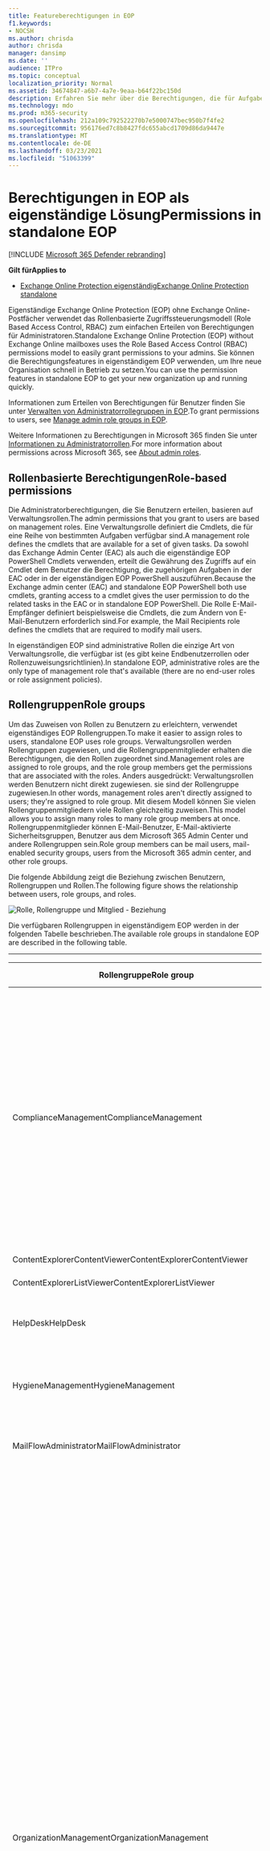 ```yaml
---
title: Featureberechtigungen in EOP
f1.keywords:
- NOCSH
ms.author: chrisda
author: chrisda
manager: dansimp
ms.date: ''
audience: ITPro
ms.topic: conceptual
localization_priority: Normal
ms.assetid: 34674847-a6b7-4a7e-9eaa-b64f22bc150d
description: Erfahren Sie mehr über die Berechtigungen, die für Aufgaben in eigenständigem Exchange Online Protection erforderlich sind
ms.technology: mdo
ms.prod: m365-security
ms.openlocfilehash: 212a109c792522270b7e5000747bec950b7f4fe2
ms.sourcegitcommit: 956176ed7c8b8427fdc655abcd1709d86da9447e
ms.translationtype: MT
ms.contentlocale: de-DE
ms.lasthandoff: 03/23/2021
ms.locfileid: "51063399"
---
```

# <a name="permissions-in-standalone-eop"></a><span data-ttu-id="16c01-103">Berechtigungen in EOP als eigenständige Lösung</span><span class="sxs-lookup"><span data-stu-id="16c01-103">Permissions in standalone EOP</span></span>

[!INCLUDE [Microsoft 365 Defender rebranding](../includes/microsoft-defender-for-office.md)]

<span data-ttu-id="16c01-104">**Gilt für**</span><span class="sxs-lookup"><span data-stu-id="16c01-104">**Applies to**</span></span>
-  [<span data-ttu-id="16c01-105">Exchange Online Protection eigenständig</span><span class="sxs-lookup"><span data-stu-id="16c01-105">Exchange Online Protection standalone</span></span>](exchange-online-protection-overview.md)

<span data-ttu-id="16c01-106">Eigenständige Exchange Online Protection (EOP) ohne Exchange Online-Postfächer verwendet das Rollenbasierte Zugriffssteuerungsmodell (Role Based Access Control, RBAC) zum einfachen Erteilen von Berechtigungen für Administratoren.</span><span class="sxs-lookup"><span data-stu-id="16c01-106">Standalone Exchange Online Protection (EOP) without Exchange Online mailboxes uses the Role Based Access Control (RBAC) permissions model to easily grant permissions to your admins.</span></span> <span data-ttu-id="16c01-107">Sie können die Berechtigungsfeatures in eigenständigem EOP verwenden, um Ihre neue Organisation schnell in Betrieb zu setzen.</span><span class="sxs-lookup"><span data-stu-id="16c01-107">You can use the permission features in standalone EOP to get your new organization up and running quickly.</span></span>

<span data-ttu-id="16c01-108">Informationen zum Erteilen von Berechtigungen für Benutzer finden Sie unter [Verwalten von Administratorrollegruppen in EOP](manage-admin-role-group-permissions-in-eop.md).</span><span class="sxs-lookup"><span data-stu-id="16c01-108">To grant permissions to users, see [Manage admin role groups in EOP](manage-admin-role-group-permissions-in-eop.md).</span></span>

<span data-ttu-id="16c01-109">Weitere Informationen zu Berechtigungen in Microsoft 365 finden Sie unter [Informationen zu Administratorrollen](../../admin/add-users/about-admin-roles.md).</span><span class="sxs-lookup"><span data-stu-id="16c01-109">For more information about permissions across Microsoft 365, see [About admin roles](../../admin/add-users/about-admin-roles.md).</span></span>

## <a name="role-based-permissions"></a><span data-ttu-id="16c01-110">Rollenbasierte Berechtigungen</span><span class="sxs-lookup"><span data-stu-id="16c01-110">Role-based permissions</span></span>

<span data-ttu-id="16c01-111">Die Administratorberechtigungen, die Sie Benutzern erteilen, basieren auf Verwaltungsrollen.</span><span class="sxs-lookup"><span data-stu-id="16c01-111">The admin permissions that you grant to users are based on management roles.</span></span> <span data-ttu-id="16c01-112">Eine Verwaltungsrolle definiert die Cmdlets, die für eine Reihe von bestimmten Aufgaben verfügbar sind.</span><span class="sxs-lookup"><span data-stu-id="16c01-112">A management role defines the cmdlets that are available for a set of given tasks.</span></span> <span data-ttu-id="16c01-113">Da sowohl das Exchange Admin Center (EAC) als auch die eigenständige EOP PowerShell Cmdlets verwenden, erteilt die Gewährung des Zugriffs auf ein Cmdlet dem Benutzer die Berechtigung, die zugehörigen Aufgaben in der EAC oder in der eigenständigen EOP PowerShell auszuführen.</span><span class="sxs-lookup"><span data-stu-id="16c01-113">Because the Exchange admin center (EAC) and standalone EOP PowerShell both use cmdlets, granting access to a cmdlet gives the user permission to do the related tasks in the EAC or in standalone EOP PowerShell.</span></span> <span data-ttu-id="16c01-114">Die Rolle E-Mail-Empfänger definiert beispielsweise die Cmdlets, die zum Ändern von E-Mail-Benutzern erforderlich sind.</span><span class="sxs-lookup"><span data-stu-id="16c01-114">For example, the Mail Recipients role defines the cmdlets that are required to modify mail users.</span></span>

<span data-ttu-id="16c01-115">In eigenständigen EOP sind administrative Rollen die einzige Art von Verwaltungsrolle, die verfügbar ist (es gibt keine Endbenutzerrollen oder Rollenzuweisungsrichtlinien).</span><span class="sxs-lookup"><span data-stu-id="16c01-115">In standalone EOP, administrative roles are the only type of management role that's available (there are no end-user roles or role assignment policies).</span></span>

## <a name="role-groups"></a><span data-ttu-id="16c01-116">Rollengruppen</span><span class="sxs-lookup"><span data-stu-id="16c01-116">Role groups</span></span>

<span data-ttu-id="16c01-117">Um das Zuweisen von Rollen zu Benutzern zu erleichtern, verwendet eigenständiges EOP Rollengruppen.</span><span class="sxs-lookup"><span data-stu-id="16c01-117">To make it easier to assign roles to users, standalone EOP uses role groups.</span></span> <span data-ttu-id="16c01-118">Verwaltungsrollen werden Rollengruppen zugewiesen, und die Rollengruppenmitglieder erhalten die Berechtigungen, die den Rollen zugeordnet sind.</span><span class="sxs-lookup"><span data-stu-id="16c01-118">Management roles are assigned to role groups, and the role group members get the permissions that are associated with the roles.</span></span> <span data-ttu-id="16c01-119">Anders ausgedrückt: Verwaltungsrollen werden Benutzern nicht direkt zugewiesen. sie sind der Rollengruppe zugewiesen.</span><span class="sxs-lookup"><span data-stu-id="16c01-119">In other words, management roles aren't directly assigned to users; they're assigned to role group.</span></span> <span data-ttu-id="16c01-120">Mit diesem Modell können Sie vielen Rollengruppenmitgliedern viele Rollen gleichzeitig zuweisen.</span><span class="sxs-lookup"><span data-stu-id="16c01-120">This model allows you to assign many roles to many role group members at once.</span></span> <span data-ttu-id="16c01-121">Rollengruppenmitglieder können E-Mail-Benutzer, E-Mail-aktivierte Sicherheitsgruppen, Benutzer aus dem Microsoft 365 Admin Center und andere Rollengruppen sein.</span><span class="sxs-lookup"><span data-stu-id="16c01-121">Role group members can be mail users, mail-enabled security groups, users from the Microsoft 365 admin center, and other role groups.</span></span>

<span data-ttu-id="16c01-122">Die folgende Abbildung zeigt die Beziehung zwischen Benutzern, Rollengruppen und Rollen.</span><span class="sxs-lookup"><span data-stu-id="16c01-122">The following figure shows the relationship between users, role groups, and roles.</span></span>

![Rolle, Rollengruppe und Mitglied - Beziehung](../../media/ITPro_Security_RBAC_EXO_SimplifiedRoleGroupRelationship.png)

<span data-ttu-id="16c01-124">Die verfügbaren Rollengruppen in eigenständigem EOP werden in der folgenden Tabelle beschrieben.</span><span class="sxs-lookup"><span data-stu-id="16c01-124">The available role groups in standalone EOP are described in the following table.</span></span>

****

|<span data-ttu-id="16c01-125">Rollengruppe</span><span class="sxs-lookup"><span data-stu-id="16c01-125">Role group</span></span>|<span data-ttu-id="16c01-126">Beschreibung</span><span class="sxs-lookup"><span data-stu-id="16c01-126">Description</span></span>|<span data-ttu-id="16c01-127">Zugewiesene Standardrollen</span><span class="sxs-lookup"><span data-stu-id="16c01-127">Default roles assigned</span></span>|
|---|---|---|
|<span data-ttu-id="16c01-128">ComplianceManagement</span><span class="sxs-lookup"><span data-stu-id="16c01-128">ComplianceManagement</span></span>|<span data-ttu-id="16c01-129">Konfigurieren und Verwalten von Complianceeinstellungen innerhalb der Organisation, einschließlich Verhinderung von Datenverlust (Data Loss Prevention, DLP), wenn Ihr Abonnement über DLP-Funktionen verfügt.</span><span class="sxs-lookup"><span data-stu-id="16c01-129">Configure and manage compliance settings within the organization, including data loss prevention (DLP) if your subscription has DLP capabilities.</span></span> <p> <span data-ttu-id="16c01-130">Mitglieder der [Rolle "Complianceadministrator"](/azure/active-directory/users-groups-roles/directory-assign-admin-roles#compliance-administrator) in Azure AD erhalten automatisch die Berechtigungen dieser Rollengruppe.</span><span class="sxs-lookup"><span data-stu-id="16c01-130">Members of the [Compliance Administrator](/azure/active-directory/users-groups-roles/directory-assign-admin-roles#compliance-administrator) role in Azure AD automatically get the permissions of this role group.</span></span>|<span data-ttu-id="16c01-131">Überwachungsprotokolle</span><span class="sxs-lookup"><span data-stu-id="16c01-131">Audit Logs</span></span> <p> <span data-ttu-id="16c01-132">Complianceverwaltung</span><span class="sxs-lookup"><span data-stu-id="16c01-132">Compliance Administration</span></span> <p> <span data-ttu-id="16c01-133">Verwaltung von Informationsrechten</span><span class="sxs-lookup"><span data-stu-id="16c01-133">Information Rights Management</span></span> <p> <span data-ttu-id="16c01-134">Aufbewahrungsverwaltung</span><span class="sxs-lookup"><span data-stu-id="16c01-134">Retention Management</span></span> <p> <span data-ttu-id="16c01-135">Überwachungsprotokolle nur anzeigen</span><span class="sxs-lookup"><span data-stu-id="16c01-135">View-Only Audit Logs</span></span> <p> <span data-ttu-id="16c01-136">Schreibgeschützte Konfiguration</span><span class="sxs-lookup"><span data-stu-id="16c01-136">View-Only Configuration</span></span> <p> <span data-ttu-id="16c01-137">Schreibgeschützte Empfänger</span><span class="sxs-lookup"><span data-stu-id="16c01-137">View-Only Recipients</span></span>|
|<span data-ttu-id="16c01-138">ContentExplorerContentViewer</span><span class="sxs-lookup"><span data-stu-id="16c01-138">ContentExplorerContentViewer</span></span>|<span data-ttu-id="16c01-139">Nicht verwendet.</span><span class="sxs-lookup"><span data-stu-id="16c01-139">Not used.</span></span>|<span data-ttu-id="16c01-140">Inhaltsanzeige für die Datenklassifizierung</span><span class="sxs-lookup"><span data-stu-id="16c01-140">Data Classification Content Viewer</span></span>|
|<span data-ttu-id="16c01-141">ContentExplorerListViewer</span><span class="sxs-lookup"><span data-stu-id="16c01-141">ContentExplorerListViewer</span></span>|<span data-ttu-id="16c01-142">Nicht verwendet.</span><span class="sxs-lookup"><span data-stu-id="16c01-142">Not used.</span></span>|<span data-ttu-id="16c01-143">Datenklassifizierungslistenanzeige</span><span class="sxs-lookup"><span data-stu-id="16c01-143">Data Classification List Viewer</span></span>|
|<span data-ttu-id="16c01-144">HelpDesk</span><span class="sxs-lookup"><span data-stu-id="16c01-144">HelpDesk</span></span>|<span data-ttu-id="16c01-145">Anzeigen und Verwalten von E-Mail-Benutzern.</span><span class="sxs-lookup"><span data-stu-id="16c01-145">View and manage mail users.</span></span>|<span data-ttu-id="16c01-146">Kennwort zurücksetzen</span><span class="sxs-lookup"><span data-stu-id="16c01-146">Reset Password</span></span> <p> <span data-ttu-id="16c01-147">Benutzeroptionen</span><span class="sxs-lookup"><span data-stu-id="16c01-147">User Options</span></span> <p> <span data-ttu-id="16c01-148">Schreibgeschützte Empfänger</span><span class="sxs-lookup"><span data-stu-id="16c01-148">View-Only Recipients</span></span>|
|<span data-ttu-id="16c01-149">HygieneManagement</span><span class="sxs-lookup"><span data-stu-id="16c01-149">HygieneManagement</span></span>|<span data-ttu-id="16c01-150">Verwalten von Schutzfunktionen (Antispam, Anschmieren von Schadsoftware usw.).</span><span class="sxs-lookup"><span data-stu-id="16c01-150">Manage protection features (anti-spam, anti-malware, etc.).</span></span>|<span data-ttu-id="16c01-151">Transporthygiene</span><span class="sxs-lookup"><span data-stu-id="16c01-151">Transport Hygiene</span></span> <p> <span data-ttu-id="16c01-152">Schreibgeschützte Konfiguration</span><span class="sxs-lookup"><span data-stu-id="16c01-152">View-Only Configuration</span></span> <p> <span data-ttu-id="16c01-153">Schreibgeschützte Empfänger</span><span class="sxs-lookup"><span data-stu-id="16c01-153">View-Only Recipients</span></span>|
|<span data-ttu-id="16c01-154">MailFlowAdministrator</span><span class="sxs-lookup"><span data-stu-id="16c01-154">MailFlowAdministrator</span></span>|<span data-ttu-id="16c01-155">Anzeigen und Verwalten akzeptierter Domänen und Connectors</span><span class="sxs-lookup"><span data-stu-id="16c01-155">View and manage accepted domains and connectors</span></span>|<span data-ttu-id="16c01-156">Remote- und akzeptierte Domänen</span><span class="sxs-lookup"><span data-stu-id="16c01-156">Remote and Accepted Domains</span></span> <p> <span data-ttu-id="16c01-157">Schreibgeschützte Empfänger</span><span class="sxs-lookup"><span data-stu-id="16c01-157">View-Only Recipients</span></span>|
|<span data-ttu-id="16c01-158">OrganizationManagement</span><span class="sxs-lookup"><span data-stu-id="16c01-158">OrganizationManagement</span></span>|<span data-ttu-id="16c01-159">Administratorzugriff auf die gesamte Organisation und die Möglichkeit, nahezu jede Aufgabe auszuführen.</span><span class="sxs-lookup"><span data-stu-id="16c01-159">Admin access to the entire organization and the ability to perform almost any task.</span></span> <p> <span data-ttu-id="16c01-160">Mitglieder der [Rolle "Globaler Administrator"](/azure/active-directory/users-groups-roles/directory-assign-admin-roles#global-administrator--company-administrator) in Azure AD erhalten automatisch die Berechtigungen dieser Rollengruppe.</span><span class="sxs-lookup"><span data-stu-id="16c01-160">Members of the [Global Administrator](/azure/active-directory/users-groups-roles/directory-assign-admin-roles#global-administrator--company-administrator) role in Azure AD automatically get the permissions of this role group.</span></span> <p> <span data-ttu-id="16c01-161">**Wichtig:** Da die Rollengruppe OrganizationManagement eine leistungsstarke Rolle ist, sollten nur Benutzer, die verwaltungstechnische Aufgaben auf Organisationsebene ausführen, Mitglieder dieser Rollengruppe sein.</span><span class="sxs-lookup"><span data-stu-id="16c01-161">**Important**: Because the OrganizationManagement role group is a powerful role, only users that perform organizational-level administrative tasks should be members of this role group.</span></span>|<span data-ttu-id="16c01-162">Antischalware</span><span class="sxs-lookup"><span data-stu-id="16c01-162">AntiMalware</span></span> <p> <span data-ttu-id="16c01-163">AntiSpam</span><span class="sxs-lookup"><span data-stu-id="16c01-163">AntiSpam</span></span> <p> <span data-ttu-id="16c01-164">Überwachungsprotokolle</span><span class="sxs-lookup"><span data-stu-id="16c01-164">Audit Logs</span></span> <p> <span data-ttu-id="16c01-165">Complianceadministrator</span><span class="sxs-lookup"><span data-stu-id="16c01-165">Compliance Administrator</span></span> <p> <span data-ttu-id="16c01-166">Dynamische Verteilergruppen</span><span class="sxs-lookup"><span data-stu-id="16c01-166">Distribution Groups</span></span> <p> <span data-ttu-id="16c01-167">Verwaltung von Informationsrechten</span><span class="sxs-lookup"><span data-stu-id="16c01-167">Information Rights Management</span></span> <p> <span data-ttu-id="16c01-168">Erstellen von E-Mail-Empfängern</span><span class="sxs-lookup"><span data-stu-id="16c01-168">Mail Recipient Creation</span></span> <p> <span data-ttu-id="16c01-169">E-Mail-Empfänger</span><span class="sxs-lookup"><span data-stu-id="16c01-169">Mail Recipients</span></span> <p> <span data-ttu-id="16c01-170">Nachrichtenverfolgung</span><span class="sxs-lookup"><span data-stu-id="16c01-170">Message Tracking</span></span> <p> <span data-ttu-id="16c01-171">Migration</span><span class="sxs-lookup"><span data-stu-id="16c01-171">Migration</span></span> <p> <span data-ttu-id="16c01-172">Organisationsclientzugriff</span><span class="sxs-lookup"><span data-stu-id="16c01-172">Organization Client Access</span></span> <p> <span data-ttu-id="16c01-173">Organisationskonfiguration</span><span class="sxs-lookup"><span data-stu-id="16c01-173">Organization Configuration</span></span> <p> <span data-ttu-id="16c01-174">Organisations-Transport-Einstellungen</span><span class="sxs-lookup"><span data-stu-id="16c01-174">Organization Transport Settings</span></span> <p> <span data-ttu-id="16c01-175">Quarantine</span><span class="sxs-lookup"><span data-stu-id="16c01-175">Quarantine</span></span> <p> <span data-ttu-id="16c01-176">Empfängerrichtlinien</span><span class="sxs-lookup"><span data-stu-id="16c01-176">Recipient Policies</span></span> <p> <span data-ttu-id="16c01-177">Remote- und akzeptierte Domänen</span><span class="sxs-lookup"><span data-stu-id="16c01-177">Remote and Accepted Domains</span></span> <p> <span data-ttu-id="16c01-178">Kennwort zurücksetzen</span><span class="sxs-lookup"><span data-stu-id="16c01-178">Reset Password</span></span> <p> <span data-ttu-id="16c01-179">Aufbewahrungsverwaltung</span><span class="sxs-lookup"><span data-stu-id="16c01-179">Retention Management</span></span> <p> <span data-ttu-id="16c01-180">Rollenverwaltung</span><span class="sxs-lookup"><span data-stu-id="16c01-180">Role Management</span></span> <p> <span data-ttu-id="16c01-181">Sicherheitsadministrator</span><span class="sxs-lookup"><span data-stu-id="16c01-181">Security Administrator</span></span> <p> <span data-ttu-id="16c01-182">Erstellung und Mitgliedschaft von Sicherheitsgruppen</span><span class="sxs-lookup"><span data-stu-id="16c01-182">Security Group Creation and Membership</span></span> <p> <span data-ttu-id="16c01-183">Sicherheitsleseberechtigter</span><span class="sxs-lookup"><span data-stu-id="16c01-183">Security Reader</span></span> <p> <span data-ttu-id="16c01-184">Vertraulichkeitsbezeichnungsadministrator</span><span class="sxs-lookup"><span data-stu-id="16c01-184">Sensitivity Label Administrator</span></span> <p> <span data-ttu-id="16c01-185">Aufsicht</span><span class="sxs-lookup"><span data-stu-id="16c01-185">Supervision</span></span> <p> <span data-ttu-id="16c01-186">Transporthygiene</span><span class="sxs-lookup"><span data-stu-id="16c01-186">Transport Hygiene</span></span> <p> <span data-ttu-id="16c01-187">Transportregeln</span><span class="sxs-lookup"><span data-stu-id="16c01-187">Transport Rules</span></span> <p> <span data-ttu-id="16c01-188">Benutzeroptionen</span><span class="sxs-lookup"><span data-stu-id="16c01-188">User Options</span></span> <p> <span data-ttu-id="16c01-189">View-Only Antischalware</span><span class="sxs-lookup"><span data-stu-id="16c01-189">View-Only AntiMalware</span></span> <p> <span data-ttu-id="16c01-190">View-Only AntiSpam</span><span class="sxs-lookup"><span data-stu-id="16c01-190">View-Only AntiSpam</span></span> <p> <span data-ttu-id="16c01-191">Überwachungsprotokolle nur anzeigen</span><span class="sxs-lookup"><span data-stu-id="16c01-191">View-Only Audit Logs</span></span> <p> <span data-ttu-id="16c01-192">Schreibgeschützte Konfiguration</span><span class="sxs-lookup"><span data-stu-id="16c01-192">View-Only Configuration</span></span> <p> <span data-ttu-id="16c01-193">View-Only Quarantäne</span><span class="sxs-lookup"><span data-stu-id="16c01-193">View-Only Quarantine</span></span> <p> <span data-ttu-id="16c01-194">Schreibgeschützte Empfänger</span><span class="sxs-lookup"><span data-stu-id="16c01-194">View-Only Recipients</span></span> <p> <span data-ttu-id="16c01-195">View-Only Threat Intelligence</span><span class="sxs-lookup"><span data-stu-id="16c01-195">View-Only Threat Intelligence</span></span>|
|<span data-ttu-id="16c01-196">QuarantineAdministrator</span><span class="sxs-lookup"><span data-stu-id="16c01-196">QuarantineAdministrator</span></span>|<span data-ttu-id="16c01-197">Verwalten von isolierten Nachrichten für alle Empfänger.</span><span class="sxs-lookup"><span data-stu-id="16c01-197">Manage quarantined messages for all recipients.</span></span>|<span data-ttu-id="16c01-198">Quarantine</span><span class="sxs-lookup"><span data-stu-id="16c01-198">Quarantine</span></span>|
|<span data-ttu-id="16c01-199">RecipientManagement</span><span class="sxs-lookup"><span data-stu-id="16c01-199">RecipientManagement</span></span>|<span data-ttu-id="16c01-200">Erstellen, Verwalten und Entfernen von Empfängerobjekten in der Organisation.</span><span class="sxs-lookup"><span data-stu-id="16c01-200">Create, manage, and remove recipient objects in the organization.</span></span>|<span data-ttu-id="16c01-201">Dynamische Verteilergruppen</span><span class="sxs-lookup"><span data-stu-id="16c01-201">Distribution Groups</span></span> <p> <span data-ttu-id="16c01-202">Erstellen von E-Mail-Empfängern</span><span class="sxs-lookup"><span data-stu-id="16c01-202">Mail Recipient Creation</span></span> <p> <span data-ttu-id="16c01-203">E-Mail-Empfänger</span><span class="sxs-lookup"><span data-stu-id="16c01-203">Mail Recipients</span></span> <p> <span data-ttu-id="16c01-204">Nachrichtenverfolgung</span><span class="sxs-lookup"><span data-stu-id="16c01-204">Message Tracking</span></span> <p> <span data-ttu-id="16c01-205">Migration</span><span class="sxs-lookup"><span data-stu-id="16c01-205">Migration</span></span> <p> <span data-ttu-id="16c01-206">Empfängerrichtlinien</span><span class="sxs-lookup"><span data-stu-id="16c01-206">Recipient Policies</span></span> <p> <span data-ttu-id="16c01-207">Kennwort zurücksetzen</span><span class="sxs-lookup"><span data-stu-id="16c01-207">Reset Password</span></span>|
|<span data-ttu-id="16c01-208">RecordsManagement</span><span class="sxs-lookup"><span data-stu-id="16c01-208">RecordsManagement</span></span>|<span data-ttu-id="16c01-209">Konfigurieren von Compliancefeatures, z. B. Aufbewahrungsrichtlinientags, Nachrichtenklassifikationen und Nachrichtenflussregeln (auch als Transportregeln bekannt).</span><span class="sxs-lookup"><span data-stu-id="16c01-209">Configure compliance features, such as retention policy tags, message classifications, and mail flow rules (also known as transport rules).</span></span>|<span data-ttu-id="16c01-210">Nachrichtenverfolgung</span><span class="sxs-lookup"><span data-stu-id="16c01-210">Message Tracking</span></span> <p> <span data-ttu-id="16c01-211">Aufbewahrungsverwaltung</span><span class="sxs-lookup"><span data-stu-id="16c01-211">Retention Management</span></span> <p> <span data-ttu-id="16c01-212">Transportregeln</span><span class="sxs-lookup"><span data-stu-id="16c01-212">Transport Rules</span></span>|
|<span data-ttu-id="16c01-213">SecurityAdministrator</span><span class="sxs-lookup"><span data-stu-id="16c01-213">SecurityAdministrator</span></span>|<span data-ttu-id="16c01-214">Konfigurieren Sie alle Aspekte des Schutzes in der Organisation (Antispam, Anschmierung von Schadsoftware, Antis spoofing, Quarantäne usw.).</span><span class="sxs-lookup"><span data-stu-id="16c01-214">Configure all aspects of protection in the organization (anti-spam, anti-malware, anti-spoofing, quarantine, etc.).</span></span> <p> <span data-ttu-id="16c01-215">Mitglieder der Rolle ["Sicherheitsadministrator"](/azure/active-directory/users-groups-roles/directory-assign-admin-roles#security-administrator) in Azure AD erhalten automatisch die Berechtigungen dieser Rollengruppe.</span><span class="sxs-lookup"><span data-stu-id="16c01-215">Members of the [Security Administrator](/azure/active-directory/users-groups-roles/directory-assign-admin-roles#security-administrator) role in Azure AD automatically get the permissions of this role group.</span></span>|<span data-ttu-id="16c01-216">Antischalware</span><span class="sxs-lookup"><span data-stu-id="16c01-216">AntiMalware</span></span> <p> <span data-ttu-id="16c01-217">AntiSpam</span><span class="sxs-lookup"><span data-stu-id="16c01-217">AntiSpam</span></span> <p> <span data-ttu-id="16c01-218">Überwachungsprotokolle</span><span class="sxs-lookup"><span data-stu-id="16c01-218">Audit Logs</span></span> <p> <span data-ttu-id="16c01-219">Quarantine</span><span class="sxs-lookup"><span data-stu-id="16c01-219">Quarantine</span></span> <p> <span data-ttu-id="16c01-220">Sicherheitsadministrator</span><span class="sxs-lookup"><span data-stu-id="16c01-220">Security Administrator</span></span> <p> <span data-ttu-id="16c01-221">Vertraulichkeitsbezeichnungsadministrator</span><span class="sxs-lookup"><span data-stu-id="16c01-221">Sensitivity Label Administrator</span></span> <p> <span data-ttu-id="16c01-222">View-Only Antischalware</span><span class="sxs-lookup"><span data-stu-id="16c01-222">View-Only AntiMalware</span></span> <p> <span data-ttu-id="16c01-223">View-Only AntiSpam</span><span class="sxs-lookup"><span data-stu-id="16c01-223">View-Only AntiSpam</span></span> <p> <span data-ttu-id="16c01-224">Überwachungsprotokolle nur anzeigen</span><span class="sxs-lookup"><span data-stu-id="16c01-224">View-Only Audit Logs</span></span> <p> <span data-ttu-id="16c01-225">View-Only Quarantäne</span><span class="sxs-lookup"><span data-stu-id="16c01-225">View-Only Quarantine</span></span> <p> <span data-ttu-id="16c01-226">View-Only Threat Intelligence</span><span class="sxs-lookup"><span data-stu-id="16c01-226">View-Only Threat Intelligence</span></span>|
|<span data-ttu-id="16c01-227">SecurityReader</span><span class="sxs-lookup"><span data-stu-id="16c01-227">SecurityReader</span></span>|<span data-ttu-id="16c01-228">Nur-Ansichtszugriff auf alle Aspekte des Schutzes in der Organisation (Antispam, Anschmierung von Schadsoftware, Antis spoofing, Quarantäne usw.).</span><span class="sxs-lookup"><span data-stu-id="16c01-228">View-only access to all aspects of protection in the organization (anti-spam, anti-malware, anti-spoofing, quarantine, etc.).</span></span> <p> <span data-ttu-id="16c01-229">Mitglieder der [Rolle "Security Reader"](/azure/active-directory/users-groups-roles/directory-assign-admin-roles#security-reader) in Azure AD erhalten automatisch die Berechtigungen dieser Rollengruppe.</span><span class="sxs-lookup"><span data-stu-id="16c01-229">Members of the [Security Reader](/azure/active-directory/users-groups-roles/directory-assign-admin-roles#security-reader) role in Azure AD automatically get the permissions of this role group.</span></span>|<span data-ttu-id="16c01-230">Sicherheitsleseberechtigter</span><span class="sxs-lookup"><span data-stu-id="16c01-230">Security Reader</span></span> <p> <span data-ttu-id="16c01-231">View-Only Antischalware</span><span class="sxs-lookup"><span data-stu-id="16c01-231">View-Only AntiMalware</span></span> <p> <span data-ttu-id="16c01-232">View-Only AntiSpam</span><span class="sxs-lookup"><span data-stu-id="16c01-232">View-Only AntiSpam</span></span> <p> <span data-ttu-id="16c01-233">View-Only Quarantäne</span><span class="sxs-lookup"><span data-stu-id="16c01-233">View-Only Quarantine</span></span> <p> <span data-ttu-id="16c01-234">View-Only Threat Intelligence</span><span class="sxs-lookup"><span data-stu-id="16c01-234">View-Only Threat Intelligence</span></span>|
|<span data-ttu-id="16c01-235">TenantAdmins</span><span class="sxs-lookup"><span data-stu-id="16c01-235">TenantAdmins</span></span>|<span data-ttu-id="16c01-236">Die Mitgliedschaft in dieser Rollengruppe wird dienstübergreifend synchronisiert und zentral verwaltet.</span><span class="sxs-lookup"><span data-stu-id="16c01-236">Membership in this role group is synchronized across services and managed centrally.</span></span> <span data-ttu-id="16c01-237">Dieser Rollengruppe werden standardmäßig keine Rollen zugewiesen.</span><span class="sxs-lookup"><span data-stu-id="16c01-237">By default, this role group is not assigned any roles.</span></span> <span data-ttu-id="16c01-238">Sie ist jedoch Mitglied der Rollengruppe Organisationsverwaltung und erbt diese Berechtigungen.</span><span class="sxs-lookup"><span data-stu-id="16c01-238">However, it will be a member of the Organization Management role group and will inherit those permissions.</span></span>|<span data-ttu-id="16c01-239">keine</span><span class="sxs-lookup"><span data-stu-id="16c01-239">none</span></span>|
|<span data-ttu-id="16c01-240">ViewOnlyOrganizationManagement</span><span class="sxs-lookup"><span data-stu-id="16c01-240">ViewOnlyOrganizationManagement</span></span>|<span data-ttu-id="16c01-241">Anzeigen von Empfänger-, Schutz- und Konfigurationsobjekten und deren Eigenschaften in der Organisation.</span><span class="sxs-lookup"><span data-stu-id="16c01-241">View recipient, protection, and configuration objects and their properties in the organization.</span></span>|<span data-ttu-id="16c01-242">Complianceadministrator</span><span class="sxs-lookup"><span data-stu-id="16c01-242">Compliance Administrator</span></span> <p> <span data-ttu-id="16c01-243">Sicherheitsadministrator</span><span class="sxs-lookup"><span data-stu-id="16c01-243">Security Administrator</span></span> <p> <span data-ttu-id="16c01-244">Sicherheitsleseberechtigter</span><span class="sxs-lookup"><span data-stu-id="16c01-244">Security Reader</span></span> <p> <span data-ttu-id="16c01-245">Vertraulichkeitsbezeichnungsadministrator</span><span class="sxs-lookup"><span data-stu-id="16c01-245">Sensitivity Label Administrator</span></span> <p> <span data-ttu-id="16c01-246">Schreibgeschützte Konfiguration</span><span class="sxs-lookup"><span data-stu-id="16c01-246">View-Only Configuration</span></span> <p> <span data-ttu-id="16c01-247">Schreibgeschützte Empfänger</span><span class="sxs-lookup"><span data-stu-id="16c01-247">View-Only Recipients</span></span>|
|

<span data-ttu-id="16c01-248">Wenn Sie in einer kleinen Organisation arbeiten, die nur über wenige Administratoren verfügt, müssen Sie diese Benutzer möglicherweise nur der Rollengruppe "Organisationsverwaltung" hinzufügen, und Sie müssen möglicherweise niemals die anderen Rollengruppen verwenden.</span><span class="sxs-lookup"><span data-stu-id="16c01-248">If you work in a small organization that has only a few admins, you might need to add those users to the Organization Management role group only, and you may never need to use the other role groups.</span></span> <span data-ttu-id="16c01-249">Wenn Sie in einer größeren Organisation arbeiten, haben Sie möglicherweise Administratoren, die bestimmte Aufgaben ausführen, z. B. empfängerkonfiguration.</span><span class="sxs-lookup"><span data-stu-id="16c01-249">If you work in a larger organization, you might have admins who perform specific tasks, such as recipient configuration.</span></span> <span data-ttu-id="16c01-250">In diesen Fällen können Sie der Rollengruppe Empfängerverwaltung einen Administrator und der Rollengruppe Organisationsverwaltung einen weiteren Administrator hinzufügen.</span><span class="sxs-lookup"><span data-stu-id="16c01-250">In those cases, you might add one admin to the Recipient Management role group, and another admin to the Organization Management role group.</span></span> <span data-ttu-id="16c01-251">Diese Administratoren können dann ihre spezifischen Bereiche verwalten, aber sie verfügen nicht über Berechtigungen zum Verwalten von Bereichen, für die sie nicht verantwortlich sind.</span><span class="sxs-lookup"><span data-stu-id="16c01-251">Those admins can then manage their specific areas, but they won't have permissions to manage areas they're not responsible for.</span></span>

<span data-ttu-id="16c01-252">Wenn die integrierten Rollengruppen in Exchange Online nicht für die Aufgabenbereiche Ihrer Administratoren geeignet sind, können Sie Rollengruppen erstellen und Rollen zu diesen Gruppen hinzufügen.</span><span class="sxs-lookup"><span data-stu-id="16c01-252">If the built-in role groups in Exchange Online don't match the job function of your administrators, you can create role groups and add roles to them.</span></span> <span data-ttu-id="16c01-253">Weitere Informationen finden Sie unter [Verwalten von Rollengruppen in eigenständigem EOP](manage-admin-role-group-permissions-in-eop.md).</span><span class="sxs-lookup"><span data-stu-id="16c01-253">For more information, see [Manage role groups in standalone EOP](manage-admin-role-group-permissions-in-eop.md).</span></span>

## <a name="roles"></a><span data-ttu-id="16c01-254">Rollen</span><span class="sxs-lookup"><span data-stu-id="16c01-254">Roles</span></span>

<span data-ttu-id="16c01-255">Die integrierten Rollen, die in eigenständigen EOP verfügbar sind, werden in der folgenden Tabelle beschrieben.</span><span class="sxs-lookup"><span data-stu-id="16c01-255">The built-in roles that are available in standalone EOP are described in the following table.</span></span>

****

|<span data-ttu-id="16c01-256">Role\*\*</span><span class="sxs-lookup"><span data-stu-id="16c01-256">Role\*\*</span></span>|<span data-ttu-id="16c01-257">Beschreibung</span><span class="sxs-lookup"><span data-stu-id="16c01-257">Description</span></span>|<span data-ttu-id="16c01-258">Standardzuweisungen für Rollengruppen</span><span class="sxs-lookup"><span data-stu-id="16c01-258">Default role group assignments</span></span>|
|---|---|---|
|<span data-ttu-id="16c01-259">Antischalware</span><span class="sxs-lookup"><span data-stu-id="16c01-259">AntiMalware</span></span>|<span data-ttu-id="16c01-260">Anzeigen und Ändern der Konfiguration und berichte für Anti-Malware-Features.</span><span class="sxs-lookup"><span data-stu-id="16c01-260">View and modify the configuration and reports for anti-malware features.</span></span>|<span data-ttu-id="16c01-261">OrganizationManagement</span><span class="sxs-lookup"><span data-stu-id="16c01-261">OrganizationManagement</span></span> <p> <span data-ttu-id="16c01-262">SecurityAdministrator</span><span class="sxs-lookup"><span data-stu-id="16c01-262">SecurityAdministrator</span></span>|
|<span data-ttu-id="16c01-263">AntiSpam</span><span class="sxs-lookup"><span data-stu-id="16c01-263">AntiSpam</span></span>|<span data-ttu-id="16c01-264">Anzeigen und Ändern der Konfiguration und berichte für Antispamfunktionen.</span><span class="sxs-lookup"><span data-stu-id="16c01-264">View and modify the configuration and reports for anti-spam features.</span></span>|<span data-ttu-id="16c01-265">OrganizationManagement</span><span class="sxs-lookup"><span data-stu-id="16c01-265">OrganizationManagement</span></span> <p> <span data-ttu-id="16c01-266">SecurityAdministrator</span><span class="sxs-lookup"><span data-stu-id="16c01-266">SecurityAdministrator</span></span>|
|<span data-ttu-id="16c01-267">Überwachungsprotokolle</span><span class="sxs-lookup"><span data-stu-id="16c01-267">Audit Logs</span></span>|<span data-ttu-id="16c01-268">Durchsuchen Sie das Administrator-Überwachungsprotokoll, und zeigen Sie die Ergebnisse an.</span><span class="sxs-lookup"><span data-stu-id="16c01-268">Search the administrator audit log and view the results.</span></span>|<span data-ttu-id="16c01-269">ComplianceManagement</span><span class="sxs-lookup"><span data-stu-id="16c01-269">ComplianceManagement</span></span> <p> <span data-ttu-id="16c01-270">OrganizationManagement</span><span class="sxs-lookup"><span data-stu-id="16c01-270">OrganizationManagement</span></span> <p> <span data-ttu-id="16c01-271">SecurityAdministrator</span><span class="sxs-lookup"><span data-stu-id="16c01-271">SecurityAdministrator</span></span>|
|<span data-ttu-id="16c01-272">Complianceadministrator<sup>\*</sup></span><span class="sxs-lookup"><span data-stu-id="16c01-272">Compliance Administrator<sup>\*</sup></span></span>||<span data-ttu-id="16c01-273">ComplianceManagement</span><span class="sxs-lookup"><span data-stu-id="16c01-273">ComplianceManagement</span></span> <p> <span data-ttu-id="16c01-274">OrganizationManagement</span><span class="sxs-lookup"><span data-stu-id="16c01-274">OrganizationManagement</span></span> <p> <span data-ttu-id="16c01-275">ViewOnlyOrganizationManagement</span><span class="sxs-lookup"><span data-stu-id="16c01-275">ViewOnlyOrganizationManagement</span></span>|
|<span data-ttu-id="16c01-276">Inhaltsanzeige für die Datenklassifizierung<sup>\*</sup></span><span class="sxs-lookup"><span data-stu-id="16c01-276">Data Classification Content Viewer<sup>\*</sup></span></span>||<span data-ttu-id="16c01-277">ContentExplorerContentViewer</span><span class="sxs-lookup"><span data-stu-id="16c01-277">ContentExplorerContentViewer</span></span>|
|<span data-ttu-id="16c01-278">Datenklassifizierungslistenanzeige<sup>\*</sup></span><span class="sxs-lookup"><span data-stu-id="16c01-278">Data Classification List Viewer<sup>\*</sup></span></span>||
|<span data-ttu-id="16c01-279">Dynamische Verteilergruppen</span><span class="sxs-lookup"><span data-stu-id="16c01-279">Distribution Groups</span></span>|<span data-ttu-id="16c01-280">Erstellen und verwalten Sie alle Verteilergruppen, E-Mail-aktivierten Sicherheitsgruppen und Mitglieder.</span><span class="sxs-lookup"><span data-stu-id="16c01-280">Create and manage all distribution groups, mail-enabled security groups, and members.</span></span>|<span data-ttu-id="16c01-281">OrganizationManagement</span><span class="sxs-lookup"><span data-stu-id="16c01-281">OrganizationManagement</span></span> <p> <span data-ttu-id="16c01-282">RecipientManagement</span><span class="sxs-lookup"><span data-stu-id="16c01-282">RecipientManagement</span></span>|
|<span data-ttu-id="16c01-283">Verwaltung von Informationsrechten<sup>\*</sup></span><span class="sxs-lookup"><span data-stu-id="16c01-283">Information Rights Management<sup>\*</sup></span></span>||<span data-ttu-id="16c01-284">ComplianceManagement</span><span class="sxs-lookup"><span data-stu-id="16c01-284">ComplianceManagement</span></span> <p> <span data-ttu-id="16c01-285">OrganizationManagement</span><span class="sxs-lookup"><span data-stu-id="16c01-285">OrganizationManagement</span></span>|
|<span data-ttu-id="16c01-286">Erstellen von E-Mail-Empfängern</span><span class="sxs-lookup"><span data-stu-id="16c01-286">Mail Recipient Creation</span></span>|<span data-ttu-id="16c01-287">Erstellen und Entfernen von E-Mail-Benutzern.</span><span class="sxs-lookup"><span data-stu-id="16c01-287">Create and remove mail users.</span></span>|<span data-ttu-id="16c01-288">OrganizationManagement</span><span class="sxs-lookup"><span data-stu-id="16c01-288">OrganizationManagement</span></span> <p> <span data-ttu-id="16c01-289">RecipientManagement</span><span class="sxs-lookup"><span data-stu-id="16c01-289">RecipientManagement</span></span>|
|<span data-ttu-id="16c01-290">E-Mail-Empfänger</span><span class="sxs-lookup"><span data-stu-id="16c01-290">Mail Recipients</span></span>|<span data-ttu-id="16c01-291">Ändern vorhandener E-Mail-Benutzer.</span><span class="sxs-lookup"><span data-stu-id="16c01-291">Modify existing mail users.</span></span>|<span data-ttu-id="16c01-292">OrganizationManagement</span><span class="sxs-lookup"><span data-stu-id="16c01-292">OrganizationManagement</span></span> <p> <span data-ttu-id="16c01-293">RecipientManagement</span><span class="sxs-lookup"><span data-stu-id="16c01-293">RecipientManagement</span></span>|
|<span data-ttu-id="16c01-294">Nachrichtenverfolgung<sup>\*</sup></span><span class="sxs-lookup"><span data-stu-id="16c01-294">Message Tracking<sup>\*</sup></span></span>||<span data-ttu-id="16c01-295">OrganizationManagement</span><span class="sxs-lookup"><span data-stu-id="16c01-295">OrganizationManagement</span></span> <p> <span data-ttu-id="16c01-296">RecipientManagement</span><span class="sxs-lookup"><span data-stu-id="16c01-296">RecipientManagement</span></span> <p> <span data-ttu-id="16c01-297">Datensatzverwaltung</span><span class="sxs-lookup"><span data-stu-id="16c01-297">Records Management</span></span>|
|<span data-ttu-id="16c01-298">Migration<sup>\*</sup></span><span class="sxs-lookup"><span data-stu-id="16c01-298">Migration<sup>\*</sup></span></span>||<span data-ttu-id="16c01-299">OrganizationManagement</span><span class="sxs-lookup"><span data-stu-id="16c01-299">OrganizationManagement</span></span> <p> <span data-ttu-id="16c01-300">RecipientManagement</span><span class="sxs-lookup"><span data-stu-id="16c01-300">RecipientManagement</span></span>|
|<span data-ttu-id="16c01-301">MyBaseOptions</span><span class="sxs-lookup"><span data-stu-id="16c01-301">MyBaseOptions</span></span>|<span data-ttu-id="16c01-302">Ermöglicht Benutzern das Anzeigen eigener isolierter Nachrichten.</span><span class="sxs-lookup"><span data-stu-id="16c01-302">Allows users to view their own quarantined messages.</span></span> <p> <span data-ttu-id="16c01-303">Diese Rolle wird Benutzern automatisch zugewiesen, und Sie können sie nicht manuell zuweisen.</span><span class="sxs-lookup"><span data-stu-id="16c01-303">This role is automatically assigned to users, and you can't assign it manually.</span></span>|<span data-ttu-id="16c01-304">keine</span><span class="sxs-lookup"><span data-stu-id="16c01-304">none</span></span>|
|<span data-ttu-id="16c01-305">Organisationsclientzugriff<sup>\*</sup></span><span class="sxs-lookup"><span data-stu-id="16c01-305">Organization Client Access<sup>\*</sup></span></span>||<span data-ttu-id="16c01-306">OrganizationManagement</span><span class="sxs-lookup"><span data-stu-id="16c01-306">OrganizationManagement</span></span>|
|<span data-ttu-id="16c01-307">Organisationskonfiguration</span><span class="sxs-lookup"><span data-stu-id="16c01-307">Organization Configuration</span></span>|<span data-ttu-id="16c01-308">Anzeigen von Berichten</span><span class="sxs-lookup"><span data-stu-id="16c01-308">View reports.</span></span>|<span data-ttu-id="16c01-309">OrganizationManagement</span><span class="sxs-lookup"><span data-stu-id="16c01-309">OrganizationManagement</span></span>|
|<span data-ttu-id="16c01-310">Organisations-Transport-Einstellungen<sup>\*</sup></span><span class="sxs-lookup"><span data-stu-id="16c01-310">Organization Transport Settings<sup>\*</sup></span></span>||<span data-ttu-id="16c01-311">OrganizationManagement</span><span class="sxs-lookup"><span data-stu-id="16c01-311">OrganizationManagement</span></span>|
|<span data-ttu-id="16c01-312">Quarantine</span><span class="sxs-lookup"><span data-stu-id="16c01-312">Quarantine</span></span>|<span data-ttu-id="16c01-313">Verwalten Sie alle Arten von isolierten Nachrichten für alle Empfänger.</span><span class="sxs-lookup"><span data-stu-id="16c01-313">Manage all types of quarantined message for all recipients.</span></span>|<span data-ttu-id="16c01-314">OrganizationManagement</span><span class="sxs-lookup"><span data-stu-id="16c01-314">OrganizationManagement</span></span> <p> <span data-ttu-id="16c01-315">QuarantineAdministrator</span><span class="sxs-lookup"><span data-stu-id="16c01-315">QuarantineAdministrator</span></span> <p> <span data-ttu-id="16c01-316">SecurityAdministrator</span><span class="sxs-lookup"><span data-stu-id="16c01-316">SecurityAdministrator</span></span>|
|<span data-ttu-id="16c01-317">Empfängerrichtlinien<sup>\*</sup></span><span class="sxs-lookup"><span data-stu-id="16c01-317">Recipient Policies<sup>\*</sup></span></span>||<span data-ttu-id="16c01-318">OrganizationManagement</span><span class="sxs-lookup"><span data-stu-id="16c01-318">OrganizationManagement</span></span> <p> <span data-ttu-id="16c01-319">RecipientManagement</span><span class="sxs-lookup"><span data-stu-id="16c01-319">RecipientManagement</span></span>|
|<span data-ttu-id="16c01-320">Remote- und akzeptierte Domänen</span><span class="sxs-lookup"><span data-stu-id="16c01-320">Remote and Accepted Domains</span></span>|<span data-ttu-id="16c01-321">Verwalten von Remotedomänen, akzeptierten Domänen und Connectors.</span><span class="sxs-lookup"><span data-stu-id="16c01-321">Manage remote domains, accepted domains, and connectors.</span></span>|<span data-ttu-id="16c01-322">MailFlowAdministrator</span><span class="sxs-lookup"><span data-stu-id="16c01-322">MailFlowAdministrator</span></span> <p> <span data-ttu-id="16c01-323">OrganizationManagement</span><span class="sxs-lookup"><span data-stu-id="16c01-323">OrganizationManagement</span></span>|
|<span data-ttu-id="16c01-324">Kennwort zurücksetzen<sup>\*</sup></span><span class="sxs-lookup"><span data-stu-id="16c01-324">Reset Password<sup>\*</sup></span></span>||<span data-ttu-id="16c01-325">HelpDesk</span><span class="sxs-lookup"><span data-stu-id="16c01-325">HelpDesk</span></span> <p> <span data-ttu-id="16c01-326">OrganizationManagement</span><span class="sxs-lookup"><span data-stu-id="16c01-326">OrganizationManagement</span></span> <p> <span data-ttu-id="16c01-327">RecipientManagement</span><span class="sxs-lookup"><span data-stu-id="16c01-327">RecipientManagement</span></span>|
|<span data-ttu-id="16c01-328">Aufbewahrungsverwaltung<sup>\*</sup></span><span class="sxs-lookup"><span data-stu-id="16c01-328">Retention Management<sup>\*</sup></span></span>||<span data-ttu-id="16c01-329">ComplianceManagement</span><span class="sxs-lookup"><span data-stu-id="16c01-329">ComplianceManagement</span></span> <p> <span data-ttu-id="16c01-330">OrganizationManagement</span><span class="sxs-lookup"><span data-stu-id="16c01-330">OrganizationManagement</span></span> <p> <span data-ttu-id="16c01-331">RecordsManagement</span><span class="sxs-lookup"><span data-stu-id="16c01-331">RecordsManagement</span></span>|
|<span data-ttu-id="16c01-332">Rollenverwaltung</span><span class="sxs-lookup"><span data-stu-id="16c01-332">Role Management</span></span>|<span data-ttu-id="16c01-333">Erstellen und Verwalten von Rollengruppen.</span><span class="sxs-lookup"><span data-stu-id="16c01-333">Create and manage role groups.</span></span>|<span data-ttu-id="16c01-334">OrganizationManagement</span><span class="sxs-lookup"><span data-stu-id="16c01-334">OrganizationManagement</span></span>|
|<span data-ttu-id="16c01-335">Sicherheitsadministrator</span><span class="sxs-lookup"><span data-stu-id="16c01-335">Security Administrator</span></span>|<span data-ttu-id="16c01-336">Verwalten Sie die Konfiguration und Berichte für alle Sicherheits- und Schutzfunktionen.</span><span class="sxs-lookup"><span data-stu-id="16c01-336">Manage the configuration and reports for all security and protection features.</span></span>|<span data-ttu-id="16c01-337">OrganizationManagement</span><span class="sxs-lookup"><span data-stu-id="16c01-337">OrganizationManagement</span></span> <p> <span data-ttu-id="16c01-338">SecurityAdministrator</span><span class="sxs-lookup"><span data-stu-id="16c01-338">SecurityAdministrator</span></span> <p> <span data-ttu-id="16c01-339">ViewOnlyOrganizationManagement</span><span class="sxs-lookup"><span data-stu-id="16c01-339">ViewOnlyOrganizationManagement</span></span>|
|<span data-ttu-id="16c01-340">Erstellung und Mitgliedschaft von Sicherheitsgruppen</span><span class="sxs-lookup"><span data-stu-id="16c01-340">Security Group Creation and Membership</span></span>|<span data-ttu-id="16c01-341">Erstellen und Verwalten von E-Mail-aktivierten Sicherheitsgruppen.</span><span class="sxs-lookup"><span data-stu-id="16c01-341">Create and manage mail-enabled security groups.</span></span>|<span data-ttu-id="16c01-342">OrganizationManagement</span><span class="sxs-lookup"><span data-stu-id="16c01-342">OrganizationManagement</span></span>|
|<span data-ttu-id="16c01-343">Sicherheitsleseberechtigter</span><span class="sxs-lookup"><span data-stu-id="16c01-343">Security Reader</span></span>|<span data-ttu-id="16c01-344">Zeigen Sie die Konfiguration und Berichte für Sicherheits- und Schutzfeatures an.</span><span class="sxs-lookup"><span data-stu-id="16c01-344">View the configuration and reports for security and protection features.</span></span>|<span data-ttu-id="16c01-345">Organisationsverwaltung</span><span class="sxs-lookup"><span data-stu-id="16c01-345">Organization Management</span></span> <p> <span data-ttu-id="16c01-346">SecurityReader</span><span class="sxs-lookup"><span data-stu-id="16c01-346">SecurityReader</span></span> <p> <span data-ttu-id="16c01-347">ViewOnlyOrganizationManagement</span><span class="sxs-lookup"><span data-stu-id="16c01-347">ViewOnlyOrganizationManagement</span></span>|
|<span data-ttu-id="16c01-348">Vertraulichkeitsbezeichnungsadministrator<sup>\*</sup></span><span class="sxs-lookup"><span data-stu-id="16c01-348">Sensitivity Label Administrator<sup>\*</sup></span></span>||<span data-ttu-id="16c01-349">OrganizationManagement</span><span class="sxs-lookup"><span data-stu-id="16c01-349">OrganizationManagement</span></span> <p> <span data-ttu-id="16c01-350">SecurityAdministrator</span><span class="sxs-lookup"><span data-stu-id="16c01-350">SecurityAdministrator</span></span> <p> <span data-ttu-id="16c01-351">ViewOnlyOrganizationManagement</span><span class="sxs-lookup"><span data-stu-id="16c01-351">ViewOnlyOrganizationManagement</span></span>|
|<span data-ttu-id="16c01-352">Aufsicht<sup>\*</sup></span><span class="sxs-lookup"><span data-stu-id="16c01-352">Supervision<sup>\*</sup></span></span>||<span data-ttu-id="16c01-353">OrganizationManagement</span><span class="sxs-lookup"><span data-stu-id="16c01-353">OrganizationManagement</span></span>|
|<span data-ttu-id="16c01-354">Transporthygiene</span><span class="sxs-lookup"><span data-stu-id="16c01-354">Transport Hygiene</span></span>|<span data-ttu-id="16c01-355">Verwalten von Anti-Malware-, Antispamfunktionen und Anti-Spoofing-Features.</span><span class="sxs-lookup"><span data-stu-id="16c01-355">Manage anti-malware, anti-spam features, and anti-spoofing features.</span></span>|<span data-ttu-id="16c01-356">HygieneManagement</span><span class="sxs-lookup"><span data-stu-id="16c01-356">HygieneManagement</span></span> <p> <span data-ttu-id="16c01-357">OrganizationManagement</span><span class="sxs-lookup"><span data-stu-id="16c01-357">OrganizationManagement</span></span>|
|<span data-ttu-id="16c01-358">Transportregeln</span><span class="sxs-lookup"><span data-stu-id="16c01-358">Transport Rules</span></span>|<span data-ttu-id="16c01-359">Erstellen und Verwalten von Nachrichtenflussregeln (auch als Transportregeln bekannt).</span><span class="sxs-lookup"><span data-stu-id="16c01-359">Create and manage mail flow rules (also known as transport rules).</span></span>|<span data-ttu-id="16c01-360">OrganizationManagement</span><span class="sxs-lookup"><span data-stu-id="16c01-360">OrganizationManagement</span></span> <p> <span data-ttu-id="16c01-361">RecordsManagement</span><span class="sxs-lookup"><span data-stu-id="16c01-361">RecordsManagement</span></span>|
|<span data-ttu-id="16c01-362">Benutzeroptionen</span><span class="sxs-lookup"><span data-stu-id="16c01-362">User Options</span></span>|<span data-ttu-id="16c01-363">Ändern vorhandener E-Mail-Benutzer.</span><span class="sxs-lookup"><span data-stu-id="16c01-363">Modify existing mail users.</span></span>|<span data-ttu-id="16c01-364">HelpDesk</span><span class="sxs-lookup"><span data-stu-id="16c01-364">HelpDesk</span></span> <p> <span data-ttu-id="16c01-365">OrganizationManagement</span><span class="sxs-lookup"><span data-stu-id="16c01-365">OrganizationManagement</span></span>|
|<span data-ttu-id="16c01-366">View-Only Antischalware</span><span class="sxs-lookup"><span data-stu-id="16c01-366">View-Only AntiMalware</span></span>|<span data-ttu-id="16c01-367">Zeigen Sie die Konfiguration und Berichte für Anti-Malware-Features an.</span><span class="sxs-lookup"><span data-stu-id="16c01-367">View the configuration and reports for anti-malware features.</span></span>|<span data-ttu-id="16c01-368">OrganizationManagement</span><span class="sxs-lookup"><span data-stu-id="16c01-368">OrganizationManagement</span></span> <p> <span data-ttu-id="16c01-369">SecurityAdministrator</span><span class="sxs-lookup"><span data-stu-id="16c01-369">SecurityAdministrator</span></span> <p> <span data-ttu-id="16c01-370">SecurityReader</span><span class="sxs-lookup"><span data-stu-id="16c01-370">SecurityReader</span></span>|
|<span data-ttu-id="16c01-371">View-Only AntiSpam</span><span class="sxs-lookup"><span data-stu-id="16c01-371">View-Only AntiSpam</span></span>|<span data-ttu-id="16c01-372">Zeigen Sie die Konfiguration und Berichte für Antispamfeatures an.</span><span class="sxs-lookup"><span data-stu-id="16c01-372">View the configuration and reports for anti-spam features.</span></span>|<span data-ttu-id="16c01-373">OrganizationManagement</span><span class="sxs-lookup"><span data-stu-id="16c01-373">OrganizationManagement</span></span> <p> <span data-ttu-id="16c01-374">SecurityAdministrator</span><span class="sxs-lookup"><span data-stu-id="16c01-374">SecurityAdministrator</span></span> <p> <span data-ttu-id="16c01-375">SecurityReader</span><span class="sxs-lookup"><span data-stu-id="16c01-375">SecurityReader</span></span>|
|<span data-ttu-id="16c01-376">Überwachungsprotokolle nur anzeigen</span><span class="sxs-lookup"><span data-stu-id="16c01-376">View-Only Audit Logs</span></span>|<span data-ttu-id="16c01-377">Durchsuchen Sie das Administrator-Überwachungsprotokoll, und zeigen Sie die Ergebnisse an.</span><span class="sxs-lookup"><span data-stu-id="16c01-377">Search the administrator audit log and view the results.</span></span>|<span data-ttu-id="16c01-378">ComplianceManagement</span><span class="sxs-lookup"><span data-stu-id="16c01-378">ComplianceManagement</span></span> <p> <span data-ttu-id="16c01-379">OrganizationManagement</span><span class="sxs-lookup"><span data-stu-id="16c01-379">OrganizationManagement</span></span> <p> <span data-ttu-id="16c01-380">SecurityAdministrator</span><span class="sxs-lookup"><span data-stu-id="16c01-380">SecurityAdministrator</span></span>|
|<span data-ttu-id="16c01-381">Schreibgeschützte Konfiguration</span><span class="sxs-lookup"><span data-stu-id="16c01-381">View-Only Configuration</span></span>|<span data-ttu-id="16c01-382">Zeigen Sie alle Einstellungen für Organisation und Nachrichtenfluss (nicht empfängerfrei) in der Organisation an.</span><span class="sxs-lookup"><span data-stu-id="16c01-382">View all of the organization and mail flow (non-recipient) settings in the organization.</span></span>|<span data-ttu-id="16c01-383">ComplianceManagement</span><span class="sxs-lookup"><span data-stu-id="16c01-383">ComplianceManagement</span></span> <p> <span data-ttu-id="16c01-384">HygieneManagement</span><span class="sxs-lookup"><span data-stu-id="16c01-384">HygieneManagement</span></span> <p> <span data-ttu-id="16c01-385">OrganizationManagement</span><span class="sxs-lookup"><span data-stu-id="16c01-385">OrganizationManagement</span></span> <p> <span data-ttu-id="16c01-386">ViewOnlyOrganizationManagement</span><span class="sxs-lookup"><span data-stu-id="16c01-386">ViewOnlyOrganizationManagement</span></span>|
|<span data-ttu-id="16c01-387">View-Only Quarantäne</span><span class="sxs-lookup"><span data-stu-id="16c01-387">View-Only Quarantine</span></span>|<span data-ttu-id="16c01-388">Zeigen Sie alle isolierten Nachrichten für alle Empfänger an.</span><span class="sxs-lookup"><span data-stu-id="16c01-388">View all quarantined messages for all recipients.</span></span>|<span data-ttu-id="16c01-389">OrganizationManagement</span><span class="sxs-lookup"><span data-stu-id="16c01-389">OrganizationManagement</span></span> <p> <span data-ttu-id="16c01-390">SecurityAdministrator</span><span class="sxs-lookup"><span data-stu-id="16c01-390">SecurityAdministrator</span></span> <p> <span data-ttu-id="16c01-391">SecurityReader</span><span class="sxs-lookup"><span data-stu-id="16c01-391">SecurityReader</span></span>|
|<span data-ttu-id="16c01-392">Schreibgeschützte Empfänger</span><span class="sxs-lookup"><span data-stu-id="16c01-392">View-Only Recipients</span></span>|<span data-ttu-id="16c01-393">Anzeigen von Empfängereigenschaften und Ausführen der Nachrichtenverfolgung.</span><span class="sxs-lookup"><span data-stu-id="16c01-393">View recipient properties and run message trace.</span></span>|<span data-ttu-id="16c01-394">ComplianceManagement</span><span class="sxs-lookup"><span data-stu-id="16c01-394">ComplianceManagement</span></span> <p> <span data-ttu-id="16c01-395">HelpDesk</span><span class="sxs-lookup"><span data-stu-id="16c01-395">HelpDesk</span></span> <p> <span data-ttu-id="16c01-396">HygieneManagement</span><span class="sxs-lookup"><span data-stu-id="16c01-396">HygieneManagement</span></span> <p> <span data-ttu-id="16c01-397">MailFlowAdministrator</span><span class="sxs-lookup"><span data-stu-id="16c01-397">MailFlowAdministrator</span></span> <p>  <span data-ttu-id="16c01-398">OrganizationManagement</span><span class="sxs-lookup"><span data-stu-id="16c01-398">OrganizationManagement</span></span> <p> <span data-ttu-id="16c01-399">ViewOnlyOrganizationManagement</span><span class="sxs-lookup"><span data-stu-id="16c01-399">ViewOnlyOrganizationManagement</span></span>|
|<span data-ttu-id="16c01-400">View-Only Threat Intelligence<sup>\*</sup></span><span class="sxs-lookup"><span data-stu-id="16c01-400">View-Only Threat Intelligence<sup>\*</sup></span></span>||<span data-ttu-id="16c01-401">OrganizationManagement</span><span class="sxs-lookup"><span data-stu-id="16c01-401">OrganizationManagement</span></span> <p> <span data-ttu-id="16c01-402">SecurityAdministrator</span><span class="sxs-lookup"><span data-stu-id="16c01-402">SecurityAdministrator</span></span> <p> <span data-ttu-id="16c01-403">SecurityReader</span><span class="sxs-lookup"><span data-stu-id="16c01-403">SecurityReader</span></span>|
|

<span data-ttu-id="16c01-404"><sup>\*</sup> Obwohl diese Rolle verfügbar ist, ist sie in eigenständigem EOP im Wesentlichen nicht hilfreich.</span><span class="sxs-lookup"><span data-stu-id="16c01-404"><sup>\*</sup> Although this role is available, it basically does nothing useful in standalone EOP.</span></span>

## <a name="microsoft-365-permissions-in-standalone-eop"></a><span data-ttu-id="16c01-405">Microsoft 365-Berechtigungen in eigenständigem EOP</span><span class="sxs-lookup"><span data-stu-id="16c01-405">Microsoft 365 permissions in standalone EOP</span></span>

<span data-ttu-id="16c01-406">Wenn Sie einen Benutzer im Microsoft 365 Admin Center erstellen, können Sie auswählen, ob dem Benutzer verschiedene administrative Rollen zugewiesen werden, z. B. globaler Administrator, Dienstadministrator, Kennwortadministrator und so weiter.</span><span class="sxs-lookup"><span data-stu-id="16c01-406">When you create a user in the Microsoft 365 admin center, you can choose whether to assign various administrative roles, such as Global admin, Service admin, Password admin, and so on, to the user.</span></span> <span data-ttu-id="16c01-407">Einige, aber nicht alle Microsoft 365-Rollen erteilen dem Benutzer administrative Berechtigungen in EOP.</span><span class="sxs-lookup"><span data-stu-id="16c01-407">Some, but not all, Microsoft 365 roles grant the user administrative permissions in EOP.</span></span>

> [!NOTE]
> <span data-ttu-id="16c01-408">Das Konto, das Sie zum Erstellen Ihrer eigenständigen EOP-Organisation verwendet haben, wird automatisch der Globalen Administratorrolle zugewiesen.</span><span class="sxs-lookup"><span data-stu-id="16c01-408">The account you used to create your standalone EOP organization is automatically assigned to the Global admin role.</span></span>

<span data-ttu-id="16c01-409">In der folgenden Tabelle sind die Microsoft 365-Rollen und die eigenständigen EOP-Rollengruppen aufgeführt, denen sie entsprechen.</span><span class="sxs-lookup"><span data-stu-id="16c01-409">The following table lists the Microsoft 365 roles and the standalone EOP role groups that they correspond to.</span></span> <span data-ttu-id="16c01-410">Weitere Informationen zu diesen Rollen finden Sie unter [Informationen zu Administratorrollen](../../admin/add-users/about-admin-roles.md).</span><span class="sxs-lookup"><span data-stu-id="16c01-410">For more information about these roles, see [About admin roles](../../admin/add-users/about-admin-roles.md).</span></span>

****

|<span data-ttu-id="16c01-411">Microsoft 365-Rolle</span><span class="sxs-lookup"><span data-stu-id="16c01-411">Microsoft 365 role</span></span>|<span data-ttu-id="16c01-412">EOP-Rollengruppe</span><span class="sxs-lookup"><span data-stu-id="16c01-412">EOP role group</span></span>|
|---|---|
|<span data-ttu-id="16c01-413">Exchange-Administrator</span><span class="sxs-lookup"><span data-stu-id="16c01-413">Exchange admin</span></span>|<span data-ttu-id="16c01-414">OrganizationManagement</span><span class="sxs-lookup"><span data-stu-id="16c01-414">OrganizationManagement</span></span>|
|<span data-ttu-id="16c01-415">Globaler Administrator</span><span class="sxs-lookup"><span data-stu-id="16c01-415">Global admin</span></span>|<span data-ttu-id="16c01-416">OrganizationManagement</span><span class="sxs-lookup"><span data-stu-id="16c01-416">OrganizationManagement</span></span> <p> <span data-ttu-id="16c01-417">**Hinweis:** Die Rolle "Globaler Administrator" und die Rollengruppe "OrganizationManagement" sind mithilfe einer speziellen Rollengruppe "Unternehmensadministrator" verbunden.</span><span class="sxs-lookup"><span data-stu-id="16c01-417">**Note**: The Global admin role and the OrganizationManagement role group are tied together using a special Company Administrator role group.</span></span> <span data-ttu-id="16c01-418">Die Rollengruppe "Unternehmensadministrator" wird intern verwaltet und kann nicht direkt geändert werden.</span><span class="sxs-lookup"><span data-stu-id="16c01-418">The Company Administrator role group is managed internally and can't be modified directly.</span></span>|
|<span data-ttu-id="16c01-419">Kennwortadministrator</span><span class="sxs-lookup"><span data-stu-id="16c01-419">Password admin</span></span>|<span data-ttu-id="16c01-420">HelpDesk</span><span class="sxs-lookup"><span data-stu-id="16c01-420">HelpDesk</span></span>|
|<span data-ttu-id="16c01-421">Globale Leseberechtigung</span><span class="sxs-lookup"><span data-stu-id="16c01-421">Global reader</span></span>|<span data-ttu-id="16c01-422">ViewOnlyOrganizationManagement</span><span class="sxs-lookup"><span data-stu-id="16c01-422">ViewOnlyOrganizationManagement</span></span>|
|<span data-ttu-id="16c01-423">Sicherheitsadministrator</span><span class="sxs-lookup"><span data-stu-id="16c01-423">Security admin</span></span>|<span data-ttu-id="16c01-424">SecurityAdministrator</span><span class="sxs-lookup"><span data-stu-id="16c01-424">SecurityAdministrator</span></span>|
|<span data-ttu-id="16c01-425">Benutzer mit Leseberechtigung für Sicherheitsfunktionen</span><span class="sxs-lookup"><span data-stu-id="16c01-425">Security reader</span></span>|<span data-ttu-id="16c01-426">SecurityReader</span><span class="sxs-lookup"><span data-stu-id="16c01-426">SecurityReader</span></span>|
|

<span data-ttu-id="16c01-427">Andere Microsoft 365-Rollen verfügen nicht über eine entsprechende EOP-Rollengruppe und erteilen keine Administratorberechtigungen in EOP.</span><span class="sxs-lookup"><span data-stu-id="16c01-427">Other Microsoft 365 roles don't have a corresponding EOP role group and won't grant administrative permissions in EOP.</span></span> <span data-ttu-id="16c01-428">Weitere Informationen zum Zuweisen einer Microsoft 365-Rolle zu einem Benutzer finden Sie unter [Assign admin roles](../../admin/add-users/assign-admin-roles.md).</span><span class="sxs-lookup"><span data-stu-id="16c01-428">For more information about assigning a Microsoft 365 role to a user, see [Assign admin roles](../../admin/add-users/assign-admin-roles.md).</span></span>

<span data-ttu-id="16c01-429">Benutzern können Administratorrechte in EOP gewährt werden, ohne sie zu Microsoft 365-Rollen hinzufügen zu müssen.</span><span class="sxs-lookup"><span data-stu-id="16c01-429">Users can be granted administrative rights in EOP without adding them to Microsoft 365 roles.</span></span> <span data-ttu-id="16c01-430">Dazu fügen Sie den Benutzer als Mitglied einer EOP-Rollengruppe hinzu.</span><span class="sxs-lookup"><span data-stu-id="16c01-430">You do this by adding the user as a member of an EOP role group.</span></span> <span data-ttu-id="16c01-431">Der Benutzer bekommt Berechtigungen in EOP, aber keine Berechtigungen in anderen Microsoft 365-Workloads.</span><span class="sxs-lookup"><span data-stu-id="16c01-431">The user will get permissions in EOP, but they won't get permissions in other Microsoft 365 workloads.</span></span>

### <a name="how-do-you-know-this-worked"></a><span data-ttu-id="16c01-432">Woher wissen Sie, dass dieses Verfahren erfolgreich war?</span><span class="sxs-lookup"><span data-stu-id="16c01-432">How do you know this worked?</span></span>

<span data-ttu-id="16c01-433">Gehen Sie wie folgt vor, um sicherzustellen, dass Sie eine Rollengruppe erfolgreich kopiert haben:</span><span class="sxs-lookup"><span data-stu-id="16c01-433">To verify that you've successfully copied a role group, do either of the following steps:</span></span>

- <span data-ttu-id="16c01-434">Wechseln Sie in der EAC zu **Berechtigungen** Administratorrollen, und überprüfen Sie, ob die \> Rollengruppe aufgeführt ist (oder nicht aufgeführt).</span><span class="sxs-lookup"><span data-stu-id="16c01-434">In the EAC, go to **Permissions** \> **Admin Roles**, and verify the role group is listed (or not listed).</span></span> <span data-ttu-id="16c01-435">Wählen Sie die Rollengruppe aus, und überprüfen Sie die Einstellungen im Detailbereich, oder klicken Sie **auf** Bearbeiten ![ ](../../media/ITPro-EAC-EditIcon.png) (Symbol), um die Einstellungen zu überprüfen.</span><span class="sxs-lookup"><span data-stu-id="16c01-435">Select the role group, and verify the settings in the Details pane or click **Edit** ![Edit icon](../../media/ITPro-EAC-EditIcon.png) to verify the settings.</span></span>

- <span data-ttu-id="16c01-436">Ersetzen Sie in Exchange Online PowerShell durch den Namen der Rollengruppe, und führen Sie den folgenden Befehl aus, um zu überprüfen, ob die Rollengruppe vorhanden (oder nicht vorhanden) ist, und überprüfen Sie die \<Role Group Name\> Einstellungen:</span><span class="sxs-lookup"><span data-stu-id="16c01-436">In Exchange Online PowerShell, replace \<Role Group Name\> with the name of the role group, and run the following command to verify the role group exists (or doesn't exist) and verify the settings:</span></span>

  ```PowerShell
  Get-RoleGroup -Identity "<Role Group Name>" | Format-List
  ```